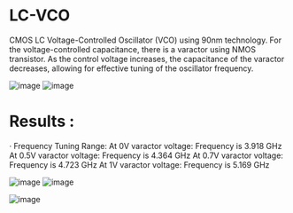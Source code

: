 # LC-VCO

CMOS LC Voltage-Controlled Oscillator (VCO) using 90nm technology. For the voltage-controlled capacitance, there is  a varactor using NMOS transistor. 
As the control voltage increases, the capacitance of the varactor decreases, allowing for effective tuning of the oscillator frequency.

![image](https://github.com/user-attachments/assets/58de6125-08ce-49ec-84a2-eea7505f717f) ![image](https://github.com/user-attachments/assets/751e6635-86e2-4a6e-b775-f06ec828ff2c)


# Results :
· Frequency Tuning Range:
 At 0V varactor voltage: Frequency is 3.918 GHz
 At 0.5V varactor voltage: Frequency is 4.364 GHz
 At 0.7V varactor voltage: Frequency is 4.723 GHz
 At 1V varactor voltage: Frequency is 5.169 GHz

![image](https://github.com/user-attachments/assets/8d7ca1e5-fb81-4d0b-9461-eb4cce9d8df4)
![image](https://github.com/user-attachments/assets/d1b27c10-332b-4a56-bba4-d76377525285)

![image](https://github.com/user-attachments/assets/e8d2ead5-ed25-47c0-a6f9-0f245edae598)


